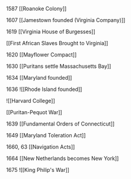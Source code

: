 1587 [[Roanoke Colony]]

1607 [[Jamestown founded (Virginia Company)]]

1619 [[Virginia House of Burgesses]]

[[First African Slaves Brought to Virginia]]

1620 [[Mayflower Compact]]

1630 [[Puritans settle Massachusetts Bay]]

1634 [[Maryland founded]]

1636 ![[Rhode Island founded]]

![[Harvard College]]

[[Puritan-Pequot War]]

1639 [[Fundamental Orders of Connecticut]]

1649 [[Maryland Toleration Act]]

1660, 63 [[Navigation Acts]]

1664 [[New Netherlands becomes New York]]

1675 ![[King Philip's War]]
